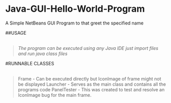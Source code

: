 # Java-GUI-Hello-World-Program
A Simple NetBeans GUI Program to that greet the specified name

##USAGE <br> <br>
>*The program can be executed using any Java IDE just import files
and run java class files*

#RUNNABLE CLASSES <br> <br>
>Frame - Can be executed directly but IconImage of frame might not be displayed 
>Launcher - Serves as the main class and contains all the programs code
>PanelTester - This was created to test and resolve an IconImage bug for the main frame.

